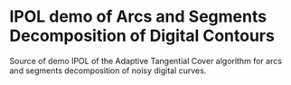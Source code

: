 # IPOL demo of Arcs and Segments Decomposition of Digital Contours

Source of demo IPOL of the Adaptive Tangential Cover algorithm for arcs and segments decomposition of noisy digital curves.
